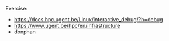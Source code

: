 Exercise:

- https://docs.hpc.ugent.be/Linux/interactive_debug/?h=debug
- https://www.ugent.be/hpc/en/infrastructure
- donphan

